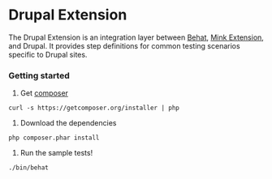 Drupal Extension
====================

The Drupal Extension is an integration layer between
[Behat](http://behat.org),
[Mink Extension](http://extensions.behat.org/mink/), and Drupal. It
provides step definitions for common testing scenarios specific to
Drupal sites.

### Getting started
1. Get [composer](http://getcomposer.org)

  ```
  curl -s https://getcomposer.org/installer | php
  ```

1. Download the dependencies

  ```
  php composer.phar install
  ```

1. Run the sample tests!
  ```
  ./bin/behat
  ```
  
